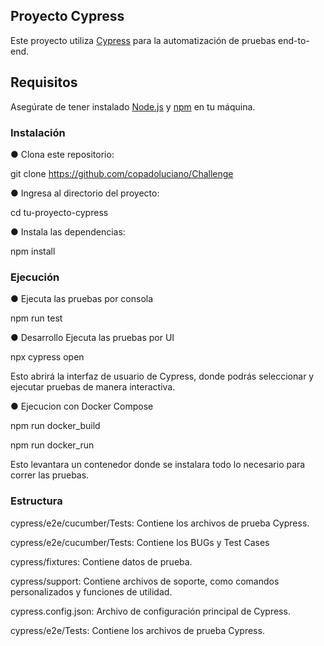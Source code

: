 ## Proyecto Cypress

Este proyecto utiliza [Cypress](https://www.cypress.io/) para la automatización de pruebas end-to-end.

## Requisitos

Asegúrate de tener instalado [Node.js](https://nodejs.org/) y [npm](https://www.npmjs.com/) en tu máquina.

### Instalación

 ● Clona este repositorio:
 
 git clone https://github.com/copadoluciano/Challenge

 ● Ingresa al directorio del proyecto:
 
  cd tu-proyecto-cypress

 ● Instala las dependencias:
 
  npm install

### Ejecución

 ● Ejecuta las pruebas por consola
 
npm run test

 ● Desarrollo
Ejecuta las pruebas por UI

  npx cypress open
  
Esto abrirá la interfaz de usuario de Cypress, donde podrás seleccionar y ejecutar pruebas de manera interactiva.

 ● Ejecucion con Docker Compose
 
   npm run docker_build
   
   npm run docker_run
   
Esto levantara un contenedor donde se instalara todo lo necesario para correr las pruebas.

### Estructura

cypress/e2e/cucumber/Tests: Contiene los archivos de prueba Cypress.

cypress/e2e/cucumber/Tests: Contiene los BUGs y Test Cases

cypress/fixtures: Contiene datos de prueba.

cypress/support: Contiene archivos de soporte, como comandos personalizados y funciones de utilidad.

cypress.config.json: Archivo de configuración principal de Cypress.

cypress/e2e/Tests: Contiene los archivos de prueba Cypress.
